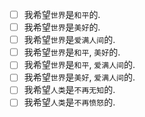 - [ ] 我希望`世界`是`和平`的. 
- [ ] 我希望`世界`是`美好`的. 
- [ ] 我希望`世界`是`爱满人间`的. 
- [ ] 我希望`世界`是`和平`, `美好`的. 
- [ ] 我希望`世界`是`和平`, `爱满人间`的. 
- [ ] 我希望`世界`是`美好`, `爱满人间`的. 
- [ ] 我希望`人类`是`不再无知`的. 
- [ ] 我希望`人类`是`不再愤怒`的. 

